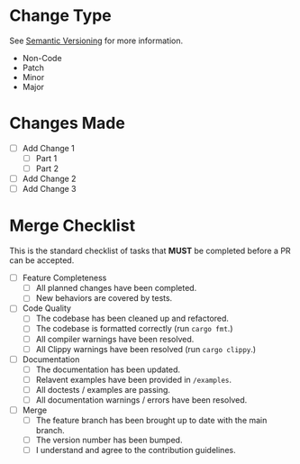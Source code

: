 <!-- Include a quick summary of the changes made in this PR. -->

# Change Type 

See [Semantic Versioning](https://semver.org/) for more information.

<!-- Select one (Delete the rest): -->

- Non-Code
- Patch
- Minor
- Major

# Changes Made

<!-- Planned changes should be done as a checklist, and changes marked off when completed. -->

- [ ] Add Change 1
  - [ ] Part 1
  - [ ] Part 2
- [ ] Add Change 2
- [ ] Add Change 3

# Merge Checklist

This is the standard checklist of tasks that **MUST** be completed before a PR can be accepted.

- [ ] Feature Completeness
  - [ ] All planned changes have been completed.
  - [ ] New behaviors are covered by tests.
- [ ] Code Quality
  - [ ] The codebase has been cleaned up and refactored.
  - [ ] The codebase is formatted correctly (run `cargo fmt`.)
  - [ ] All compiler warnings have been resolved.
  - [ ] All Clippy warnings have been resolved (run `cargo clippy`.)
- [ ] Documentation
  - [ ] The documentation has been updated.
  - [ ] Relavent examples have been provided in `/examples`.
  - [ ] All doctests / examples are passing.
  - [ ] All documentation warnings / errors have been resolved.
- [ ] Merge
  - [ ] The feature branch has been brought up to date with the main branch.
  - [ ] The version number has been bumped.
  - [ ] I understand and agree to the contribution guidelines.
